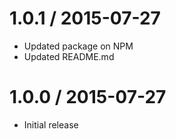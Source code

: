 1.0.1 / 2015-07-27
==================

* Updated package on NPM
* Updated README.md

1.0.0 / 2015-07-27
==================

* Initial release
